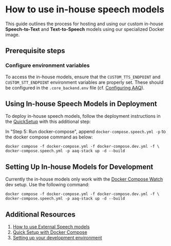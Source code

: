 # How to use in-house speech models

This guide outlines the process for hosting and using our custom in-house **Speech-to-Text** and **Text-to-Speech** models using our specialized Docker image.

## Prerequisite steps

### Configure environment variables

To access the in-house models, ensure that the `CUSTOM_TTS_ENDPOINT` and `CUSTOM_STT_ENDPOINT` environment variables are properly set. These should be configured in the `.core_backend.env` file (cf. [Configuring AAQ](../../deployment/config-options.md#configuring-the-backend-core_backend)).

## Using In-house Speech Models in Deployment

To deploy in-house speech models, follow the deployment instructions in the [QuickSetup](../../deployment/quick-setup.md) with this additional step:

In "Step 5: Run docker-compose", append `docker-compose.speech.yml -p` to the docker compose command as below:

```shell
docker compose -f docker-compose.yml -f docker-compose.dev.yml -f \
docker-compose.speech.yml -p aaq-stack up -d --build
```

## Setting Up In-house Models for Development

Currently the in-house models only work with the [Docker Compose Watch](../../develop/setup.md#set-up-using-docker-compose-watch) dev setup. Use the following command:

```shell
docker compose -f docker-compose.yml -f docker-compose.dev.yml -f \
docker-compose.speech.yml -p aaq-stack up -d --build
```

## Additional Resources

1. [How to use External Speech models](./external-apis.md)
2. [Quick Setup with Docker Compose](../../deployment/quick-setup.md)
3. [Setting up your development environment](../../develop/setup.md)
